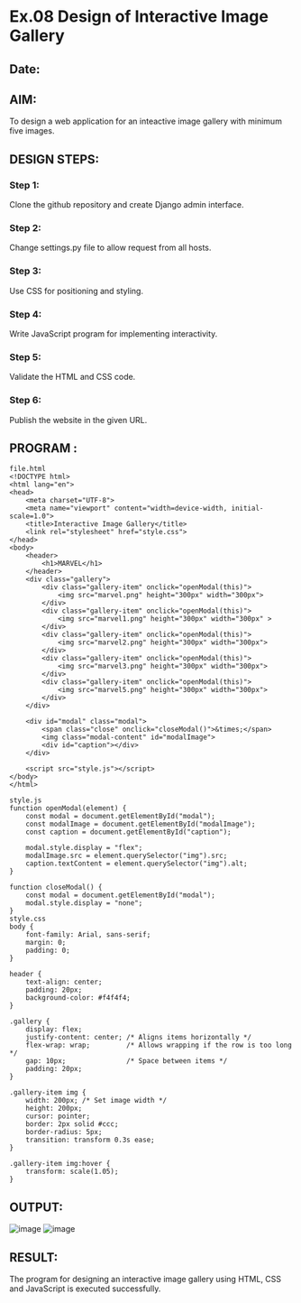 # Ex.08 Design of Interactive Image Gallery
## Date:

## AIM:
To design a web application for an inteactive image gallery with minimum five images.

## DESIGN STEPS:

### Step 1:
Clone the github repository and create Django admin interface.

### Step 2:
Change settings.py file to allow request from all hosts.

### Step 3:
Use CSS for positioning and styling.

### Step 4:
Write JavaScript program for implementing interactivity.

### Step 5:
Validate the HTML and CSS code.

### Step 6:
Publish the website in the given URL.

## PROGRAM :
```
file.html
<!DOCTYPE html>
<html lang="en">
<head>
    <meta charset="UTF-8">
    <meta name="viewport" content="width=device-width, initial-scale=1.0">
    <title>Interactive Image Gallery</title>
    <link rel="stylesheet" href="style.css">
</head>
<body>
    <header>
        <h1>MARVEL</h1>
    </header>
    <div class="gallery">
        <div class="gallery-item" onclick="openModal(this)">
            <img src="marvel.png" height="300px" width="300px">
        </div>
        <div class="gallery-item" onclick="openModal(this)">
            <img src="marvel1.png" height="300px" width="300px" >
        </div>
        <div class="gallery-item" onclick="openModal(this)">
            <img src="marvel2.png" height="300px" width="300px">
        </div>
        <div class="gallery-item" onclick="openModal(this)">
            <img src="marvel3.png" height="300px" width="300px">
        </div>
        <div class="gallery-item" onclick="openModal(this)">
            <img src="marvel5.png" height="300px" width="300px">
        </div>
    </div>

    <div id="modal" class="modal">
        <span class="close" onclick="closeModal()">&times;</span>
        <img class="modal-content" id="modalImage">
        <div id="caption"></div>
    </div>

    <script src="style.js"></script>
</body>
</html>

style.js
function openModal(element) {
    const modal = document.getElementById("modal");
    const modalImage = document.getElementById("modalImage");
    const caption = document.getElementById("caption");

    modal.style.display = "flex";
    modalImage.src = element.querySelector("img").src;
    caption.textContent = element.querySelector("img").alt;
}

function closeModal() {
    const modal = document.getElementById("modal");
    modal.style.display = "none";
}
style.css
body {
    font-family: Arial, sans-serif;
    margin: 0;
    padding: 0;
}

header {
    text-align: center;
    padding: 20px;
    background-color: #f4f4f4;
}

.gallery {
    display: flex;
    justify-content: center; /* Aligns items horizontally */
    flex-wrap: wrap;         /* Allows wrapping if the row is too long */
    gap: 10px;               /* Space between items */
    padding: 20px;
}

.gallery-item img {
    width: 200px; /* Set image width */
    height: 200px;
    cursor: pointer;
    border: 2px solid #ccc;
    border-radius: 5px;
    transition: transform 0.3s ease;
}

.gallery-item img:hover {
    transform: scale(1.05);
}

```
## OUTPUT:
![image](https://github.com/user-attachments/assets/25175442-7448-4795-a0c0-02b92fa01052)
![image](https://github.com/user-attachments/assets/6760826c-5852-48dc-94e3-2ce3e29df385)

## RESULT:
The program for designing an interactive image gallery using HTML, CSS and JavaScript is executed successfully.
